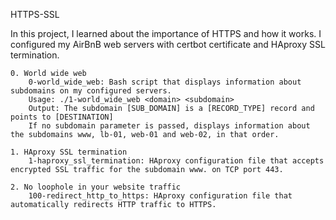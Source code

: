 HTTPS-SSL

In this project, I learned about the importance of HTTPS and how it works. I configured my AirBnB web servers with certbot certificate and HAproxy SSL termination.

    0. World wide web
        0-world_wide_web: Bash script that displays information about subdomains on my configured servers.
        Usage: ./1-world_wide_web <domain> <subdomain>
        Output: The subdomain [SUB_DOMAIN] is a [RECORD_TYPE] record and points to [DESTINATION]
        If no subdomain parameter is passed, displays information about the subdomains www, lb-01, web-01 and web-02, in that order.

    1. HAproxy SSL termination
        1-haproxy_ssl_termination: HAproxy configuration file that accepts encrypted SSL traffic for the subdomain www. on TCP port 443.

    2. No loophole in your website traffic
        100-redirect_http_to_https: HAproxy configuration file that automatically redirects HTTP traffic to HTTPS.
